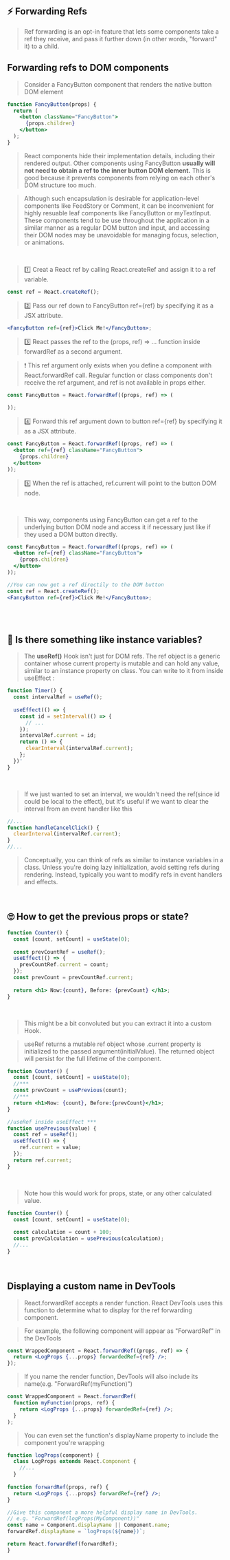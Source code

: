 ## ⚡ Forwarding Refs
>Ref forwarding is an opt-in feature that lets some components take a ref they receive,
>and pass it further down (in other words, "forward" it) to a child.


## Forwarding refs to DOM components 
>Consider a FancyButton component that renders the native button DOM element

```jsx
function FancyButton(props) {
  return (
    <button className="FancyButton">
      {props.children}
    </button>
  );
}
```

>React components hide their implementation details, including their rendered output. 
>Other components using FancyButton <strong>usually will not need to obtain a ref to the inner button DOM element.</strong>
>This is good because it prevents components from relying on each other's DOM structure too much.

>Although such encapsulation is desirable for application-level components like FeedStory or Comment,
>it can be inconvenient for highly resuable leaf components like FancyButton or myTextInput.
>These components tend to be use throughout the application in a similar manner as a regular DOM button and input,
>and accessing their DOM nodes may be unavoidable for managing focus, selection, or animations. 

<br>

>1️⃣ Creat a React ref by calling React.createRef and assign it to a ref variable.

```jsx
const ref = React.createRef();
```

>2️⃣ Pass our ref down to FancyButton ref={ref} by specifying it as a JSX attribute.

```jsx
<FancyButton ref={ref}>Click Me!</FancyButton>;
```


>3️⃣ React passes the ref to the (props, ref) => ... function inside forwardRef as a second argument.


> ❗ This ref argument only exists when you define a component with React.forwardRef call. Regular function or class components
> don't receive the ref argument, and ref is not available in props either.

```jsx
const FancyButton = React.forwardRef((props, ref) => (
  
));
```


>4️⃣ Forward this ref argument down to button ref={ref} by specifying it as a JSX attribute.

```jsx
const FancyButton = React.forwardRef((props, ref) => (
  <button ref={ref} className="FancyButton">
    {props.children}
  </button>
));
```


>5️⃣ When the ref is attached, ref.current will point to the button DOM node.

<br>

>This way, components using FancyButton can get a ref to the underlying button DOM node 
>and access it if necessary just like if they used a DOM button directly.


```jsx
const FancyButton = React.forwardRef((props, ref) => (
  <button ref={ref} className="FancyButton">
    {props.children}
  </button>
));

//You can now get a ref directily to the DOM button
const ref = React.createRef();
<FancyButton ref={ref}>Click Me!</FancyButton>;
```

<br>

<br>

## 🤔 Is there something like instance variables?
>The <strong>useRef()</Strong> Hook isn't just for DOM refs. The ref object is a generic container
>whose current property is mutable and can hold any value, similar to an instance property on class.
>You can write to it from inside useEffect : 

```jsx
function Timer() {
  const intervalRef = useRef();
  
  useEffect(() => {
    const id = setInterval(() => {
      // ...
    });
    intervalRef.current = id;
    return () => {
      clearInterval(intervalRef.current);
    };
  })'
}
```

<br>

>If we just wanted to set an interval, we wouldn't need the ref(since id could be local to the effect),
>but it's useful if we want to clear the interval from an event handler like this 

```jsx
//...
function handleCancelClick() {
  clearInterval(intervalRef.current);
}
//...
```

>Conceptually, you can think of refs as similar to instance variables in a class. 
>Unless you're doing lazy initialization, avoid setting refs during rendering.
>Instead, typically you want to modify refs in event handlers and effects. 

<br>

## 🙄 How to get the previous props or state?

```jsx
function Counter() {
  const [count, setCount] = useState(0);
  
  const prevCountRef = useRef();
  useEffect(() => {
    prevCountRef.current = count;
  });
  const prevCount = prevCountRef.current;
  
  return <h1> Now:{count}, Before: {prevCount} </h1>;
}
```

<br>

>This might be a bit convoluted but you can extract it into a custom Hook.

>useRef returns a mutable ref object whose .current property is initialized to the passed argument(initialValue).
>The returned object will persist for the full lifetime of the component.

```jsx 
function Counter() {
  const [count, setCount] = useState(0);
  //***
  const prevCount = usePrevious(count);
  //***
  return <h1>Now: {count}, Before:{prevCount}</h1>;
}

//useRef inside useEffect ***
function usePrevious(value) {
  const ref = useRef();
  useEffect(() => {
    ref.current = value;
  });
  return ref.current;
}
```

<br>

>Note how this would work for props, state, or any other calculated value.

```jsx
function Counter() {
  const [count, setCount] = useState(0);
  
  const calculation = count + 100;
  const prevCalculation = usePrevious(calculation);
  //...
}
```

<br>

## Displaying a custom name in DevTools 
>React.forwardRef accepts a render function. React DevTools uses this function to determine 
>what to display for the ref forwarding component.

>For example, the following component will appear as "ForwardRef" in the DevTools

```jsx
const WrappedComponent = React.forwardRef((props, ref) => {
  return <LogProps {...props} forwardedRef={ref} />;
});
```

>If you name the render function, DevTools will also include its name(e.g. "ForwardRef(myFunction)")

```jsx
const WrappedComponent = React.forwardRef(
  function myFunction(props, ref) {
    return <LogProps {...props} forwardedRef={ref} />;
  }
);
```

>You can even set the function's displayName property to include the component you're wrapping

```jsx
function logProps(component) {
  class LogProps extends React.Component {
    //...
  }
  
function forwardRef(props, ref) {
  return <LogProps {...props} forwardRef={ref} />;
}

//Give this component a more helpful display name in DevTools.
// e.g. "ForwardRef(logProps(MyComponent))"
const name = Component.displayName || Component.name;
forwardRef.displayName = `logProps(${name})`;

return React.forwardRef(forwardRef);
}
```
